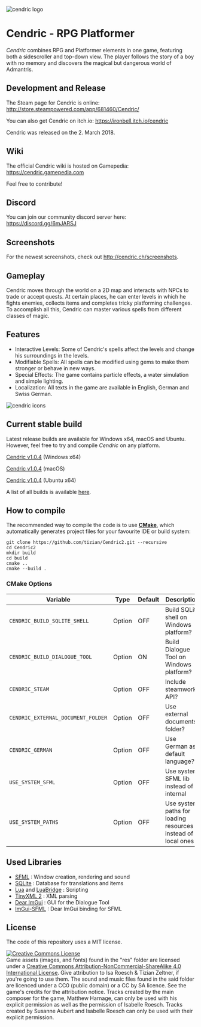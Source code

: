 ![cendric logo](images/logo.png)
# Cendric - RPG Platformer

*Cendric* combines RPG and Platformer elements in one game, featuring both a sidescroller and top-down view. The player follows the story of a boy with no memory and discovers the magical but dangerous world of Admantris.

## Development and Release

The Steam page for Cendric is online: 
http://store.steampowered.com/app/681460/Cendric/

You can also get Cendric on itch.io:
https://ironbell.itch.io/cendric

Cendric was released on the 2. March 2018.

## Wiki

The official Cendric wiki is hosted on Gamepedia:
https://cendric.gamepedia.com

Feel free to contribute!

## Discord

You can join our community discord server here:
https://discord.gg/6mJARSJ

## Screenshots

For the newest screenshots, check out http://cendric.ch/screenshots.

## Gameplay

Cendric moves through the world on a 2D map and interacts with NPCs to trade or accept quests. At certain places, he can enter levels in which he fights enemies, collects items and completes tricky platforming challenges. To accomplish all this, Cendric can master various spells from different classes of magic.

## Features

- Interactive Levels: Some of Cendric's spells affect the levels and change his surroundings in the levels.
- Modifiable Spells: All spells can be modified using gems to make them stronger or behave in new ways.
- Special Effects: The game contains particle effects, a water simulation and simple lighting.
- Localization: All texts in the game are available in English, German and Swiss German.

![cendric icons](images/icons.png)

## Current stable build

Latest release builds are available for Windows x64, macOS and Ubuntu. However, feel free to try and compile *Cendric* on any platform.

[Cendric v1.0.4](https://github.com/tizian/Cendric2/releases/download/1.0.4/Cendric_v1.0.4_Windows.zip) (Windows x64)

[Cendric v1.0.4](https://github.com/tizian/Cendric2/releases/download/1.0.4/Cendric_v1.0.4_MacOS.zip) (macOS)

[Cendric v1.0.4](https://github.com/tizian/Cendric2/releases/download/1.0.4/Cendric_v1.0.4_Linux.tar.gz) (Ubuntu x64)


A list of all builds is available [here](https://github.com/tizian/Cendric2/releases).

## How to compile

The recommended way to compile the code is to use [**CMake**](https://cmake.org/), which automatically generates project files for your favourite IDE or build system:
```
git clone https://github.com/tizian/Cendric2.git --recursive
cd Cendric2
mkdir build
cd build
cmake ..
cmake --build .
```

### CMake Options

| Variable                           | Type   | Default | Description                                                  |
|------------------------------------|--------|---------|--------------------------------------------------------------|
| `CENDRIC_BUILD_SQLITE_SHELL`       | Option | OFF     | Build SQLite shell on Windows platform?                      |
| `CENDRIC_BUILD_DIALOGUE_TOOL`      | Option | ON      | Build Dialogue Tool on Windows platform?                     |
| `CENDRIC_STEAM`                    | Option | OFF     | Include steamworks API?                                      |
| `CENDRIC_EXTERNAL_DOCUMENT_FOLDER` | Option | OFF     | Use external documents folder?                               |
| `CENDRIC_GERMAN`                   | Option | OFF     | Use German as default language?                              |
| `USE_SYSTEM_SFML`                  | Option | OFF     | Use system SFML lib instead of internal                      |
| `USE_SYSTEM_PATHS`                 | Option | OFF     | Use system paths for loading resources instead of local ones |

## Used Libraries

- [SFML](https://www.sfml-dev.org/) : Window creation, rendering and sound
- [SQLite](https://www.sqlite.org/) : Database for translations and items
- [Lua](https://www.lua.org/work/) and [LuaBridge](https://github.com/vinniefalco/LuaBridge) : Scripting
- [TinyXML 2](http://www.grinninglizard.com/tinyxml2/index.html) : XML parsing
- [Dear ImGui](https://github.com/ocornut/imgui) : GUI for the Dialogue Tool
- [ImGui-SFML](https://github.com/eliasdaler/imgui-sfml) : Dear ImGui binding for SFML

## License

The code of this repository uses a MIT license.

<a rel="license" href="http://creativecommons.org/licenses/by-nc-sa/4.0/"><img alt="Creative Commons License" style="border-width:0" src="https://i.creativecommons.org/l/by-nc-sa/4.0/88x31.png" /></a><br />Game assets (images, and fonts) found in the "res" folder are licensed under a <a rel="license" href="http://creativecommons.org/licenses/by-nc-sa/4.0/">Creative Commons Attribution-NonCommercial-ShareAlike 4.0 International License</a>. Give attribution to Isa Roesch & Tizian Zeltner, if you're going to use them. 
The sound and music files found in the said folder are licenced under a CC0 (public domain) or a CC by SA licence. See the game's credits for the attribution notice. 
Tracks created by the main composer for the game, Matthew Harnage, can only be used with his explicit permission as well as the permission of Isabelle Roesch.
Tracks created by Susanne Aubert and Isabelle Roesch can only be used with their explicit permission.


